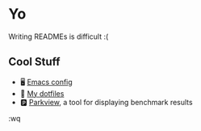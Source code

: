 # Yo
Writing READMEs is difficult :(

## Cool Stuff
- 🖥️ [Emacs config](https://github.com/darius1702/emacs)
- 🚀 [My dotfiles](https://github.com/darius1702/Dotfiles)
- 🅿️ [Parkview](https://github.com/pse-parkview/Parkview), a tool for displaying benchmark results

:wq
